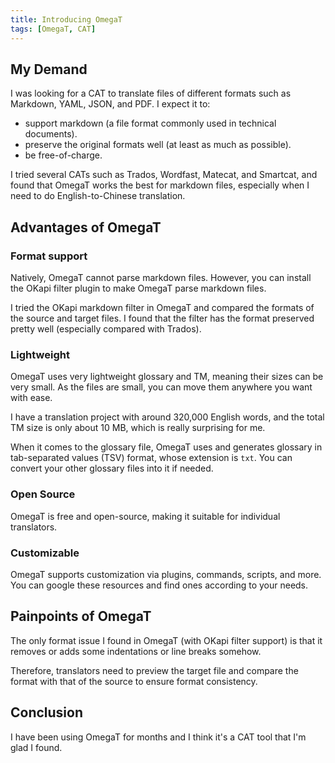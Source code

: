 ```yaml
---
title: Introducing OmegaT
tags: [OmegaT, CAT]
---
```


## My Demand

I was looking for a CAT to translate files of different formats such as Markdown, YAML, JSON, and PDF. I expect it to:

- support markdown (a file format commonly used in technical documents).
- preserve the original formats well (at least as much as possible).
- be free-of-charge.

I tried several CATs such as Trados, Wordfast, Matecat, and Smartcat, and found that OmegaT works the best for markdown files, especially when I need to do English-to-Chinese translation. 

## Advantages of OmegaT

### Format support

Natively, OmegaT cannot parse markdown files. However, you can install the OKapi filter plugin to make OmegaT parse markdown files.

I tried the OKapi markdown filter in OmegaT and compared the formats of the source and target files. I found that the filter has the format preserved pretty well (especially compared with Trados).

### Lightweight

OmegaT uses very lightweight glossary and TM, meaning their sizes can be very small. As the files are small, you can move them anywhere you want with ease.

I have a translation project with around 320,000 English words, and the total TM size is only about 10 MB, which is really surprising for me.

When it comes to the glossary file, OmegaT uses and generates glossary in tab-separated values (TSV) format, whose extension is `txt`. You can convert your other glossary files into it if needed.

### Open Source
OmegaT is free and open-source, making it suitable for individual translators.

### Customizable

OmegaT supports customization via plugins, commands, scripts, and more. You can google these resources and find ones according to your needs.

## Painpoints of OmegaT

The only format issue I found in OmegaT (with OKapi filter support) is that it removes or adds some indentations or line breaks somehow.

Therefore, translators need to preview the target file and compare the format with that of the source to ensure format consistency.


## Conclusion

I have been using OmegaT for months and I think it's a CAT tool that I'm glad I found.